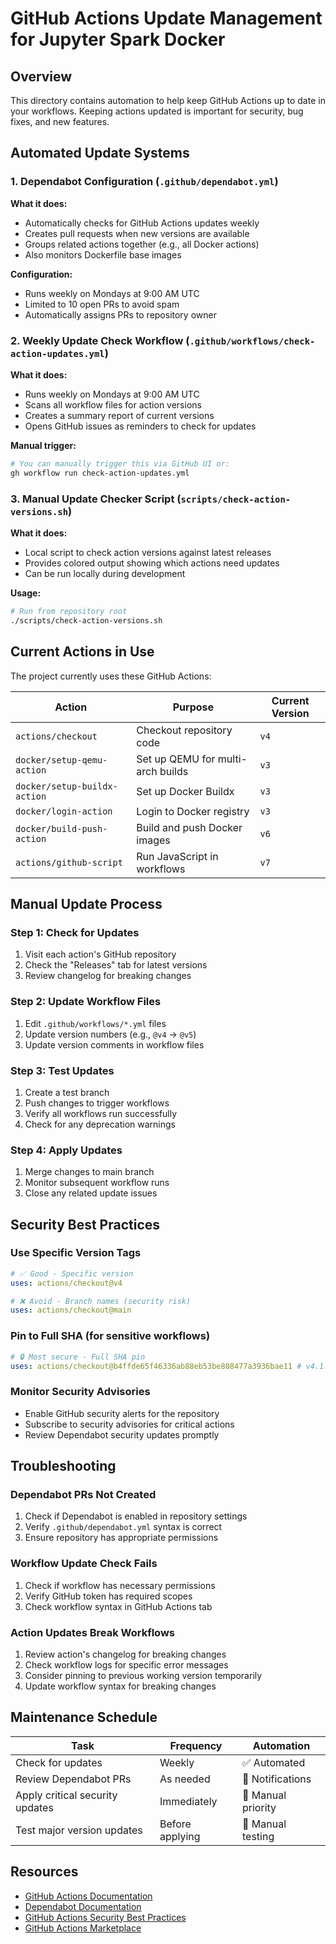 # GitHub Actions Update Management for Jupyter Spark Docker

## Overview

This directory contains automation to help keep GitHub Actions up to date in your workflows. Keeping actions updated is important for security, bug fixes, and new features.

## Automated Update Systems

### 1. Dependabot Configuration (`.github/dependabot.yml`)

**What it does:**
- Automatically checks for GitHub Actions updates weekly
- Creates pull requests when new versions are available
- Groups related actions together (e.g., all Docker actions)
- Also monitors Dockerfile base images

**Configuration:**
- Runs weekly on Mondays at 9:00 AM UTC
- Limited to 10 open PRs to avoid spam
- Automatically assigns PRs to repository owner

### 2. Weekly Update Check Workflow (`.github/workflows/check-action-updates.yml`)

**What it does:**
- Runs weekly on Mondays at 9:00 AM UTC
- Scans all workflow files for action versions
- Creates a summary report of current versions
- Opens GitHub issues as reminders to check for updates

**Manual trigger:**
```bash
# You can manually trigger this via GitHub UI or:
gh workflow run check-action-updates.yml
```

### 3. Manual Update Checker Script (`scripts/check-action-versions.sh`)

**What it does:**
- Local script to check action versions against latest releases
- Provides colored output showing which actions need updates
- Can be run locally during development

**Usage:**
```bash
# Run from repository root
./scripts/check-action-versions.sh
```

## Current Actions in Use

The project currently uses these GitHub Actions:

| Action | Purpose | Current Version |
|--------|---------|-----------------|
| `actions/checkout` | Checkout repository code | `v4` |
| `docker/setup-qemu-action` | Set up QEMU for multi-arch builds | `v3` |
| `docker/setup-buildx-action` | Set up Docker Buildx | `v3` |
| `docker/login-action` | Login to Docker registry | `v3` |
| `docker/build-push-action` | Build and push Docker images | `v6` |
| `actions/github-script` | Run JavaScript in workflows | `v7` |

## Manual Update Process

### Step 1: Check for Updates
1. Visit each action's GitHub repository
2. Check the "Releases" tab for latest versions
3. Review changelog for breaking changes

### Step 2: Update Workflow Files
1. Edit `.github/workflows/*.yml` files
2. Update version numbers (e.g., `@v4` → `@v5`)
3. Update version comments in workflow files

### Step 3: Test Updates
1. Create a test branch
2. Push changes to trigger workflows
3. Verify all workflows run successfully
4. Check for any deprecation warnings

### Step 4: Apply Updates
1. Merge changes to main branch
2. Monitor subsequent workflow runs
3. Close any related update issues

## Security Best Practices

### Use Specific Version Tags
```yaml
# ✅ Good - Specific version
uses: actions/checkout@v4

# ❌ Avoid - Branch names (security risk)
uses: actions/checkout@main
```

### Pin to Full SHA (for sensitive workflows)
```yaml
# 🔒 Most secure - Full SHA pin
uses: actions/checkout@b4ffde65f46336ab88eb53be808477a3936bae11 # v4.1.1
```

### Monitor Security Advisories
- Enable GitHub security alerts for the repository
- Subscribe to security advisories for critical actions
- Review Dependabot security updates promptly

## Troubleshooting

### Dependabot PRs Not Created
1. Check if Dependabot is enabled in repository settings
2. Verify `.github/dependabot.yml` syntax is correct
3. Ensure repository has appropriate permissions

### Workflow Update Check Fails
1. Check if workflow has necessary permissions
2. Verify GitHub token has required scopes
3. Check workflow syntax in GitHub Actions tab

### Action Updates Break Workflows
1. Review action's changelog for breaking changes
2. Check workflow logs for specific error messages
3. Consider pinning to previous working version temporarily
4. Update workflow syntax for breaking changes

## Maintenance Schedule

| Task | Frequency | Automation |
|------|-----------|------------|
| Check for updates | Weekly | ✅ Automated |
| Review Dependabot PRs | As needed | 📧 Notifications |
| Apply critical security updates | Immediately | 🚨 Manual priority |
| Test major version updates | Before applying | 🧪 Manual testing |

## Resources

- [GitHub Actions Documentation](https://docs.github.com/en/actions)
- [Dependabot Documentation](https://docs.github.com/en/code-security/dependabot)
- [GitHub Actions Security Best Practices](https://docs.github.com/en/actions/security-guides/security-hardening-for-github-actions)
- [GitHub Actions Marketplace](https://github.com/marketplace?type=actions)